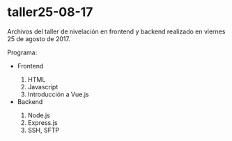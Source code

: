 # taller25-08-17
Archivos del taller de nivelación en frontend y backend realizado en viernes 25 de agosto de 2017.


Programa:

<ul>
  <li>Frontend</li>
  <ol>
    <li>HTML</li>
    <li>Javascript</li>
    <li>Introducción a Vue.js</li>
  </ol>
  <li>Backend</li>
  <ol>
    <li>Node.js</li>
    <li>Express.js</li>
    <li>SSH, SFTP</li>
  </ol>
</ul>
